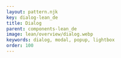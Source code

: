 ```yaml
---
layout: pattern.njk
key: dialog-lean_de
title: Dialog
parent: components-lean_de
image: lean/overview/dialog.webp
keywords: dialog, modal, popup, lightbox
order: 100
---
```

